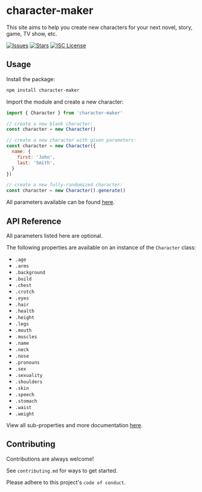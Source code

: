 
# character-maker

This site aims to help you create new characters for your next novel, story, game, TV show, etc.

[![Issues](https://img.shields.io/github/issues/dsoloha/character-maker)](https://github.com/dsoloha/character-maker/issues)
[![Stars](https://img.shields.io/github/stars/dsoloha/character-maker)](https://github.com/dsoloha/character-maker/stargazers)
[![ISC License](https://img.shields.io/github/license/dsoloha/character-maker)](https://opensource.org/licenses/ISC)

## Usage

Install the package:

```sh
npm install character-maker
```

Import the module and create a new character:

```js
import { Character } from 'character-maker'

// create a new blank character:
const character = new Character()

// create a new character with given parameters:
const character = new Character({
  name: {
    first: 'John',
    last: 'Smith',
  }
})

// create a new fully-randomized character:
const character = new Character().generate()
```

All parameters available can be found [here](https://dsoloha.github.io/character-maker/).

## API Reference

All parameters listed here are optional.

The following properties are available on an instance of the `Character` class:

- `.age`
- `.arms`
- `.background`
- `.build`
- `.chest`
- `.crotch`
- `.eyes`
- `.hair`
- `.health`
- `.height`
- `.legs`
- `.mouth`
- `.muscles`
- `.name`
- `.neck`
- `.nose`
- `.pronouns`
- `.sex`
- `.sexuality`
- `.shoulders`
- `.skin`
- `.speech`
- `.stomach`
- `.waist`
- `.weight`

View all sub-properties and more documentation [here](https://dsoloha.github.io/character-maker/).

## Contributing

Contributions are always welcome!

See `contributing.md` for ways to get started.

Please adhere to this project's `code of conduct`.
